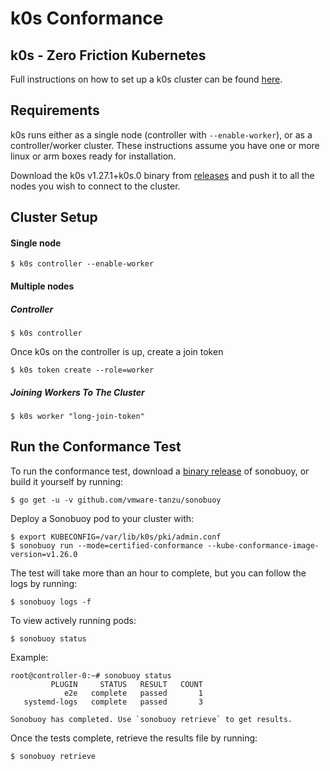 # k0s Conformance

## k0s - Zero Friction Kubernetes

Full instructions on how to set up a k0s cluster can be found [here](https://github.com/k0sproject/k0s/blob/main/docs/create-cluster.md).

## Requirements

k0s runs either as a single node (controller with `--enable-worker`), or as a controller/worker cluster.
These instructions assume you have one or more linux or arm boxes ready for installation.

Download the k0s v1.27.1+k0s.0 binary from [releases](https://github.com/k0sproject/k0s/releases/tag/v1.27.1%2Bk0s.0) and push it to all the nodes you wish to connect to the cluster.

## Cluster Setup

#### Single node

```
$ k0s controller --enable-worker
```

#### Multiple nodes

##### Controller

```
$ k0s controller
```

Once k0s on the controller is up, create a join token

```
$ k0s token create --role=worker
```

##### Joining Workers To The Cluster

```
$ k0s worker "long-join-token"
```

## Run the Conformance Test

To run the conformance test, download a [binary release](https://github.com/vmware-tanzu/sonobuoy/releases) of sonobuoy, or build it yourself by running:

```
$ go get -u -v github.com/vmware-tanzu/sonobuoy
```

Deploy a Sonobuoy pod to your cluster with:

```
$ export KUBECONFIG=/var/lib/k0s/pki/admin.conf
$ sonobuoy run --mode=certified-conformance --kube-conformance-image-version=v1.26.0
```

The test will take more than an hour to complete, but you can follow the logs by running:

```
$ sonobuoy logs -f
```

To view actively running pods:

```
$ sonobuoy status
```

Example:

```
root@controller-0:~# sonobuoy status
         PLUGIN     STATUS   RESULT   COUNT
            e2e   complete   passed       1
   systemd-logs   complete   passed       3

Sonobuoy has completed. Use `sonobuoy retrieve` to get results.
```

Once the tests complete, retrieve the results file by running:

```
$ sonobuoy retrieve
```
